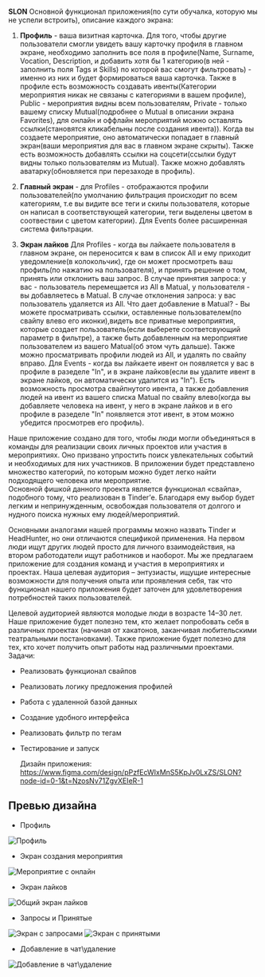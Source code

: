 **SLON**
Основной функционал приложения(по сути обучалка, которую мы не успели встроить), описание каждого экрана:
1. **Профиль** - ваша визитная карточка. Для того, чтобы другие пользователи смогли увидеть вашу карточку профиля в главном экране, необходимо заполнить все поля в профиле(Name, Surname, Vocation, Description, и добавить хотя бы 1 категорию(в ней - заполнить поля Tags и Skills) по которой вас смогут фильтровать) - именно из них и будет формироваться ваша карточка. Также в профиле есть возможность создавать ивенты(Категории мероприятия никак не связаны с категориями в вашем профиле), Public - мероприятия видны всем пользователям, Private - только вашему списку Mutual(подробнее о Mutual в описании экрана Favorites), для онлайн и оффлайн мероприятий можно оставлять ссылки(становятся кликабельны после создания ивента)). Когда вы создаете мероприятие, оно автоматически попадает в главный экран(ваши мероприятия для вас в главном экране скрыты). Также есть возможность добавлять ссылки на соцсети(ссылки будут видны только пользователям из Mutual). Также можно добавлять аватарку(обновляется при перезаходе в профиль).

2. **Главный экран** - для Profiles - отображаются профили пользователей(по умолчанию фильтрация происходит по всем категориям, т.е вы видите все теги и скилы пользователя, которые он написал в соответствующей категории, теги выделены цветом в соотвествии с цветом категории). Для Events более расширенная система фильтрации.

3. **Экран лайков** Для Profiles - когда вы лайкаете пользователя в главном экране, он переносится к вам в список All и ему приходит уведомление(в колокольчик), где он может просмотреть ваш профиль(по нажатию на пользователя), и принять решение о том, принять или отклонить ваш запрос. В случае принятия запроса: у вас - пользователь перемещается из All в Matual, у пользователя - вы добавляетесь в Matual. В случае отклонения запроса: у вас пользователь удаляется из All. Что дает добавление в Matual? - Вы можете просматривать ссылки, оставленные пользователем(по свайпу влево его иконки),видеть все приватные мероприятия, которые создает пользователь(если выберете соответсвующий параметр в фильтре), а также быть добавленным на мероприятие пользователем из вашего Matual(об этом чуть дальше). Также можно просматривать профили людей из All, и удалять по свайпу вправо.
Для Events - когда вы лайкаете ивент он появляется у вас в профиле в разеделе "In", и в экране лайков(если вы удалите ивент в экране лайков, он автоматически удалится из "In"). Есть возможность просмотра свайпнутого ивента, а также добавления людей на ивент из вашего списка Matual по свайпу влево(когда вы добавляете человека на ивент, у него в экране лайков и в его профиле в разеделе "In" появляется этот ивент, в этом можно убедится просмотрев его профиль).




Наше приложение создано для того, чтобы люди могли объединяться в команды для реализации своих личных проектов или участия в мероприятиях. Оно призвано упростить поиск увлекательных событий и необходимых для них участников. В приложении будет представлено множество категорий, по которым можно будет легко найти подходящего человека или мероприятие.  
Основной фишкой данного проекта является функционал «свайпа», подобного тому, что реализован в Tinder’е. Благодаря ему выбор будет легким и непринужденным, освобождая пользователя от долгого и нудного поиска нужных ему людей/мероприятий.

Основными аналогами нашей программы можно назвать Tinder и HeadHunter, но они отличаются спецификой применения. На первом люди ищут других людей просто для личного взаимодействия, на втором работодатели ищут работников и наоборот. Мы же предлагаем приложение для создания команд и участия в мероприятиях и проектах. Наша целевая аудитория – энтузиасты, ищущие интересные возможности для получения опыта или проявления себя, так что функционал нашего приложения будет заточен для удовлетворения потребностей таких пользователей.

Целевой аудиторией являются молодые люди в возрасте 14–30 лет. Наше приложение будет полезно тем, кто желает попробовать себя в различных проектах (начиная от хакатонов, заканчивая любительскими театральными постановками). Также приложение будет полезно для тех, кто хочет получить опыт работы над различными проектами.
Задачи:
- Реализовать функционал свайпов
- Реализовать логику предложения профилей
- Работа с удаленной базой данных
- Создание удобного интерфейса
- Реализовать фильтр по тегам
- Тестирование и запуск

  Дизайн приложения: https://www.figma.com/design/pPzfEcWIxMnS5KpJv0LxZS/SLON?node-id=0-1&t=NzosNv71ZgvXEIeR-1

## Превью дизайна

- Профиль

![Профиль](https://github.com/user-attachments/assets/f258748c-831f-4086-a669-66c3b3c7cf64)

- Экран создания мероприятия

![Мероприятие с онлайн](https://github.com/user-attachments/assets/f53bdf1d-80b2-48b8-a6a6-aff25b2c78cb)

- Экран лайков

![Общий экран лайков](https://github.com/user-attachments/assets/0e253050-ff57-49f9-afc5-5f99e3ac1141)

- Запросы и Принятые

![Экран с запросами](https://github.com/user-attachments/assets/25a93e2b-0109-44e8-9c78-c85aaabb4806)
![Экран с принятыми](https://github.com/user-attachments/assets/7fc0525e-0741-40f2-9cff-8a0febab15de)

- Добавление в чат\удаление

![Добавление в чат\удаление](https://github.com/user-attachments/assets/b8252f35-0592-4ff7-b0a5-a9c8c449a9cd)

